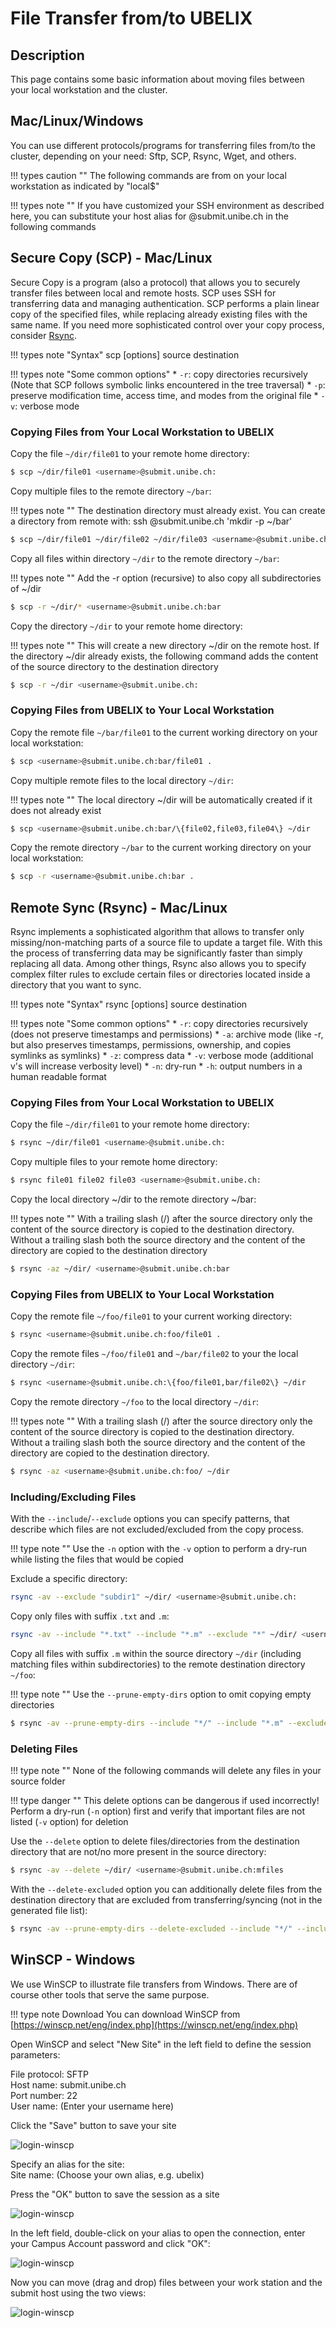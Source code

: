# File Transfer from/to UBELIX

## Description

This page contains some basic information about moving files between your local workstation and the cluster.

## Mac/Linux/Windows

You can use different protocols/programs for transferring files from/to the cluster, depending on your need: Sftp, SCP, Rsync, Wget, and others.

!!! types caution ""
    The following commands are from on your local workstation as indicated by "local$"

!!! types note ""
    If you have customized your SSH environment as described here, you can substitute your host alias for <username>@submit.unibe.ch in the following commands


## Secure Copy (SCP) - Mac/Linux
Secure Copy is a program (also a protocol) that allows you to securely transfer files between local and remote hosts. SCP uses SSH for transferring data and managing authentication.
SCP performs a plain linear copy of the specified files, while replacing already existing files with the same name. If you need more sophisticated control over your copy process, consider [Rsync](file-transfer.md#remote-sync-rsync-maclinux).

!!! types note "Syntax"
    scp [options] source destination

!!! types note "Some common options"
    * `-r`: copy directories recursively (Note that SCP follows symbolic links encountered in the tree traversal)
    * `-p`: preserve modification time, access time, and modes from the original file
    * `-v`: verbose mode


### Copying Files from Your Local Workstation to UBELIX

Copy the file `~/dir/file01` to your remote home directory:

```Bash
$ scp ~/dir/file01 <username>@submit.unibe.ch:
```

Copy multiple files to the remote directory `~/bar`:

!!! types note ""
    The destination directory must already exist. You can create a directory from remote with: ssh <username>@submit.unibe.ch 'mkdir -p ~/bar'

```Bash
$ scp ~/dir/file01 ~/dir/file02 ~/dir/file03 <username>@submit.unibe.ch:bar
```

Copy all files within directory `~/dir` to the remote directory `~/bar`:

!!! types note ""
    Add the -r option (recursive) to also copy all subdirectories of ~/dir

```Bash
$ scp -r ~/dir/* <username>@submit.unibe.ch:bar
```

Copy the directory `~/dir` to your remote home directory:

!!! types note ""
    This will create a new directory ~/dir on the remote host. If the directory ~/dir already exists, the following command adds the content of the source directory to the destination directory

```Bash
$ scp -r ~/dir <username>@submit.unibe.ch:
```

### Copying Files from UBELIX to Your Local Workstation

Copy the remote file `~/bar/file01` to the current working directory on your local workstation:

```Bash
$ scp <username>@submit.unibe.ch:bar/file01 .
```


Copy multiple remote files to the local directory `~/dir`:

!!! types note ""
    The local directory ~/dir will be automatically created if it does not already exist

```Bash
$ scp <username>@submit.unibe.ch:bar/\{file02,file03,file04\} ~/dir
```

Copy the remote directory `~/bar` to the current working directory on your local workstation:

```Bash
$ scp -r <username>@submit.unibe.ch:bar .
```

## Remote Sync (Rsync) - Mac/Linux
Rsync implements a sophisticated algorithm that allows to transfer only missing/non-matching parts of a source file to update a target file. With this the process of transferring data may be significantly faster than simply replacing all data.
Among other things, Rsync also allows you to specify complex filter rules to exclude certain files or directories located inside a directory that you want to sync.


!!! types note "Syntax"
    rsync [options] source destination 

!!! types note "Some common options"
    * `-r`: copy directories recursively (does not preserve timestamps and permissions)
    * `-a`: archive mode (like -r, but also preserves timestamps, permissions, ownership, and copies symlinks as symlinks)
    * `-z`: compress data
    * `-v`: verbose mode (additional v's will increase verbosity level)
    * `-n`: dry-run
    * `-h`: output numbers in a human readable format


### Copying Files from Your Local Workstation to UBELIX

Copy the file `~/dir/file01` to your remote home directory:

```Bash
$ rsync ~/dir/file01 <username>@submit.unibe.ch:
```

Copy multiple files to your remote home directory:

```Bash
$ rsync file01 file02 file03 <username>@submit.unibe.ch:
```

Copy the local directory ~/dir to the remote directory ~/bar:

!!! types note ""
    With a trailing slash (/) after the source directory only the content of the source directory is copied to the destination directory. Without a trailing slash both the source directory and the content of the directory are copied to the destination directory

```Bash
$ rsync -az ~/dir/ <username>@submit.unibe.ch:bar
```

### Copying Files from UBELIX to Your Local Workstation

Copy the remote file `~/foo/file01` to your current working directory:

```Bash
$ rsync <username>@submit.unibe.ch:foo/file01 .
```

Copy the remote files `~/foo/file01` and `~/bar/file02` to your the local directory `~/dir`:

```Bash
$ rsync <username>@submit.unibe.ch:\{foo/file01,bar/file02\} ~/dir
```

Copy the remote directory `~/foo` to the local directory `~/dir`:

!!! types note ""
    With a trailing slash (/) after the source directory only the content of the source directory is copied to the destination directory. Without a trailing slash both the source directory and the content of the directory are copied to the destination directory.

```Bash
$ rsync -az <username>@submit.unibe.ch:foo/ ~/dir
```

### Including/Excluding Files

With the `--include`/`--exclude` options you can specify patterns, that describe which files are not excluded/excluded from the copy process.

!!! type note ""
    Use the `-n` option with the `-v` option to perform a dry-run while listing the files that would be copied

Exclude a specific directory:

```Bash
rsync -av --exclude "subdir1" ~/dir/ <username>@submit.unibe.ch:
```

Copy only files with suffix `.txt` and `.m`:

```Bash
rsync -av --include "*.txt" --include "*.m" --exclude "*" ~/dir/ <username>@submit.unibe.ch:
```

Copy all files with suffix `.m` within the source directory `~/dir` (including matching files within subdirectories) to the remote destination directory `~/foo`:

!!! type note ""
    Use the `--prune-empty-dirs` option to omit copying empty directories

```Bash
$ rsync -av --prune-empty-dirs --include "*/" --include "*.m" --exclude "*" ~/dir/ <username>@submit.unibe.ch:foo
```


### Deleting Files

!!! type note ""
    None of the following commands will delete any files in your source folder

!!! type danger ""
    This delete options can be dangerous if used incorrectly! Perform a dry-run (`-n` option) first and verify that important files are not listed (`-v` option) for deletion

Use the `--delete` option to delete files/directories from the destination directory that are not/no more present in the source directory:

```Bash
$ rsync -av --delete ~/dir/ <username>@submit.unibe.ch:mfiles
```

With the `--delete-excluded` option you can additionally delete files from the destination directory that are excluded from transferring/syncing (not in the generated file list):

```Bash
$ rsync -av --prune-empty-dirs --delete-excluded --include "*/" --include "*.m" --exclude "*" ~/dir/ <username>@submit.unibe.ch:foo
```


## WinSCP - Windows

We use WinSCP to illustrate file transfers from Windows. There are of course other tools that serve the same purpose.

!!! type note Download
    You can download WinSCP from [https://winscp.net/eng/index.php](https://winscp.net/eng/index.php)


Open WinSCP and select "New Site" in the left field to define the session parameters:

File protocol: SFTP  
Host name: submit.unibe.ch  
Port number: 22  
User name: <username> (Enter your username here)    

Click the "Save" button to save your site


![login-winscp](../images/winscp-create_session.png "Login - WinSCP")

Specify an alias for the site:  
Site name: <alias> (Choose your own alias, e.g. ubelix)  

Press the "OK" button to save the session as a site

![login-winscp](../images/winscp-site.png "Save session as site")

In the left field, double-click on your alias to open the connection, enter your Campus Account password and click "OK":

![login-winscp](../images/winscp-password.png "Set password")

Now you can move (drag and drop) files between your work station and the submit host using the two views:

![login-winscp](../images/winscp-open_connection.png "Open connection")  

